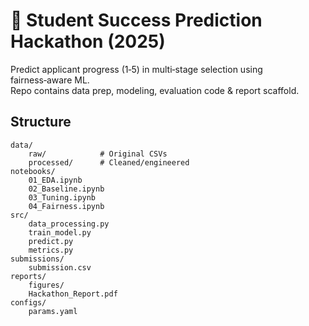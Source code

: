 # 🧠 Student Success Prediction Hackathon (2025)

Predict applicant progress (1‑5) in multi‑stage selection using fairness‑aware ML.  
Repo contains data prep, modeling, evaluation code & report scaffold.

## Structure
```
data/
    raw/            # Original CSVs
    processed/      # Cleaned/engineered
notebooks/
    01_EDA.ipynb
    02_Baseline.ipynb
    03_Tuning.ipynb
    04_Fairness.ipynb
src/
    data_processing.py
    train_model.py
    predict.py
    metrics.py
submissions/
    submission.csv
reports/
    figures/
    Hackathon_Report.pdf
configs/
    params.yaml
```

